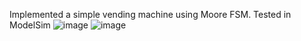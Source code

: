 Implemented a simple vending machine using Moore FSM.
Tested in ModelSim
![image](https://github.com/Tony-TTran/verilog_vending_machine/assets/145072453/4ae30f2c-12f4-4f9c-9e85-67bc7be234e4)
![image](https://github.com/Tony-TTran/verilog_vending_machine/assets/145072453/3bd74710-e84b-44b3-a8ad-dd7fbb1f3754)
